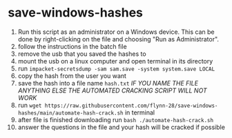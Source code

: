 # save-windows-hashes
1. Run this script as an administrator on a Windows device. This can be done by right-clicking on the file and choosing "Run as Administrator".
2. follow the instructions in the batch file
3. remove the usb that you saved the hashes to
4. mount the usb on a linux computer and open terminal in its directory
5. run ```impacket-secretsdump -sam sam.save -system system.save LOCAL```
6. copy the hash from the user you want
7. save the hash into a file name ```hash.txt``` *IF YOU NAME THE FILE ANYTHING ELSE THE AUTOMATED CRACKING SCRIPT WILL NOT WORK*
8. run ```wget https://raw.githubusercontent.com/flynn-28/save-windows-hashes/main/automate-hash-crack.sh``` in terminal
9. after file is finished downloading run ```bash ./automate-hash-crack.sh```
10. answer the questions in the file and your hash will be cracked if possible
